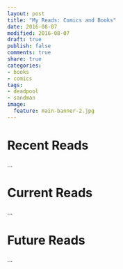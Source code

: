 ```yaml
---
layout: post
title: "My Reads: Comics and Books"
date: 2016-08-07
modified: 2016-08-07
draft: true
publish: false
comments: true
share: true
categories:
- books
- comics
tags:
- deadpool
- sandman
image:
  feature: main-banner-2.jpg
---
```


# Recent Reads

...

# Current Reads

...

# Future Reads

...